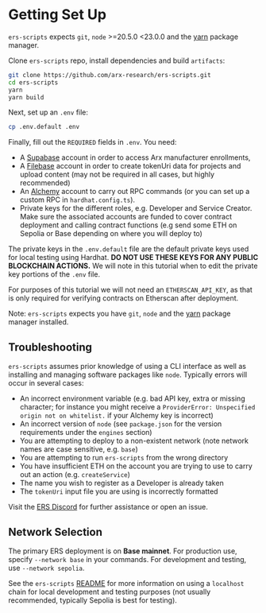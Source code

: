 # Getting Set Up

`ers-scripts` expects `git`, `node` >=20.5.0 <23.0.0 and the [yarn](https://classic.yarnpkg.com/lang/en/docs/install) package manager.

Clone `ers-scripts` repo, install dependencies and build `artifacts`:
```bash
git clone https://github.com/arx-research/ers-scripts.git
cd ers-scripts
yarn
yarn build
```

Next, set up an `.env` file:
```bash
cp .env.default .env
```

Finally, fill out the `REQUIRED` fields in `.env`. You need:
- A [Supabase](https://supabase.com/) account in order to access Arx manufacturer enrollments, 
- A [Filebase](https://filebase.com/) account in order to create tokenUri data for projects and upload content (may not be required in all cases, but highly recommended)
- An [Alchemy](https://www.alchemy.com/) account to carry out RPC commands (or you can set up a custom RPC in `hardhat.config.ts`).
- Private keys for the different roles, e.g. Developer and Service Creator. Make sure the associated accounts are funded to cover contract deployment and calling contract functions (e.g send some ETH on Sepolia or Base depending on where you will deploy to)

The private keys in the `.env.default` file are the default private keys used for local testing using Hardhat. __DO NOT USE THESE KEYS FOR ANY PUBLIC BLOCKCHAIN ACTIONS.__ We will note in this tutorial when to edit the private key portions of the `.env` file.

For purposes of this tutorial we will not need an `ETHERSCAN_API_KEY`, as that is only required for verifying contracts on Etherscan after deployment.

Note: `ers-scripts` expects you have `git`, `node` and the [yarn](https://classic.yarnpkg.com/lang/en/docs/install) package manager installed.

## Troubleshooting

`ers-scripts` assumes prior knowledge of using a CLI interface as well as installing and managing software packages like `node`. Typically errors will occur in several cases:
- An incorrect environment variable (e.g. bad API key, extra or missing character; for instance you might receive a `ProviderError: Unspecified origin not on whitelist.` if your Alchemy key is incorrect)
- An incorrect version of `node` (see `package.json` for the version requirements under the `engines` section)
- You are attempting to deploy to a non-existent network (note network names are case sensitive, e.g. `base`)
- You are attempting to run `ers-scripts` from the wrong directory
- You have insufficient ETH on the account you are trying to use to carry out an action (e.g. `createService`)
- The name you wish to register as a Developer is already taken
- The `tokenUri` input file you are using is incorrectly formatted

Visit the [ERS Discord](https://discord.com/invite/B2ReZXnt2v) for further assistance or open an issue.

## Network Selection

The primary ERS deployment is on **Base mainnet**. For production use, specify `--network base` in your commands. For development and testing, use `--network sepolia`.

See the `ers-scripts` [README](https://github.com/arx-research/ers-scripts/blob/master/README.md) for more information on using a `localhost` chain for local development and testing purposes (not usually recommended, typically Sepolia is best for testing).
